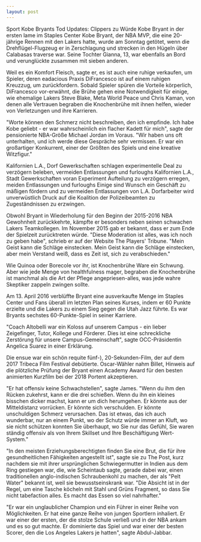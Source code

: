 ```yaml
---
layout: post
---
```

Sport Kobe Bryants Tod Updates: Clippers zu Würde Kobe Bryant in der ersten lame im Staples Center Kobe Bryant, der NBA MVP, die eine 20-jährige Rennen mit den Lakers hatte, wurde am Sonntag getötet, wenn die Drehflügel-Flugzeug er in Zerschlagung und strecken in den Hügeln über Calabasas traverse war. Seine Tochter Gianna, 13, war ebenfalls an Bord und verunglückte zusammen mit sieben anderen.

Weil es ein Komfort Fleisch, sagte er, es ist auch eine ruhige verkaufen, um Spieler, deren eadacious Praxis DiFrancesco ist auf einem ruhigen Kreuzzug, um zurückfordern. Sobald Spieler spüren die Vorteile körperlich, DiFrancesco vor-erwähnt, die Brühe gehen eine Notwendigkeit für einige, wie ehemalige Lakers Steve Blake, Meta World Peace und Chris Kaman, von denen alle Vertrauen begraben die Knochenbrühe mit ihnen helfen, wieder von Verletzungen und ihre Karrieren.

"Worte können den Schmerz nicht beschreiben, den ich empfinde. Ich habe Kobe geliebt - er war wahrscheinlich ein flacher Kadett für mich", sagte der pensionierte NBA-Größe Michael Jordan im Voraus. "Wir haben uns oft unterhalten, und ich werde diese Gespräche sehr vermissen. Er war ein großartiger Konkurrent, einer der Größten des Spiels und eine kreative Witzfigur."

Kalifornien L.A., Dorf Gewerkschaften schlagen experimentelle Deal zu verzögern beleben, vermeiden Entlassungen und furloughs Kalifornien L.A., Stadt Gewerkschaften voran Experiment Aufteilung zu verzögern erregen, meiden Entlassungen und furloughs Einige sind Wunsch ein Geschäft zu mäßigen fördern und zu vermeiden Entlassungen von L.A. Dorfarbeiter wird unverwüstlich Druck auf die Koalition der Polizeibeamten zu Zugeständnissen zu erzwingen.

Obwohl Bryant in Wiederholung für den Beginn der 2015-2016 NBA Gewohnheit zurückkehrte, kämpfte er besonders neben seinen schwachen Lakers Teamkollegen. Im November 2015 gab er bekannt, dass er zum Ende der Spielzeit zurücktreten würde. "Diese Moderation ist alles, was ich noch zu geben habe", schrieb er auf der Website The Players' Tribune. "Mein Geist kann die Schläge einstecken. Mein Geist kann die Schläge einstecken, aber mein Verstand weiß, dass es Zeit ist, sich zu verabschieden."

Wie Quinoa oder Borecole vor ihr, ist Knochenbrühe Ware ein Schwung. Aber wie jede Menge von healthfulness mager, begraben die Knochenbrühe ist manchmal als die Art der Pflege angepriesen-alles, was jede wahre Skeptiker zappeln zwingen sollte.

Am 13. April 2016 verblüffte Bryant eine ausverkaufte Menge im Staples Center und Fans überall im letzten Plan seines Kurses, indem er 60 Punkte erzielte und die Lakers zu einem Sieg gegen die Utah Jazz führte. Es war Bryants sechstes 60-Punkte-Spiel in seiner Karriere.

"Coach Altobelli war ein Koloss auf unserem Campus - ein lieber Zeigefinger, Tutor, Kollege und Förderer. Dies ist eine schreckliche Zerstörung für unsere Campus-Gemeinschaft", sagte OCC-Präsidentin Angelica Suarez in einer Erklärung.

Die ensue war ein schön requite fünf-), 20-Sekunden-Film, der auf dem 2017 Tribeca Film Festival debütierte. Oscar-Wähler nahm Billet, Hinweis auf die plötzliche Prüfung der Bryant einen Academy Award für den besten animierten Kurzfilm bei der 2018 Portent akzeptieren.

"Er hat offensiv keine Schwachstellen", sagte James. "Wenn du ihm den Rücken zukehrst, kann er die drei schießen. Wenn du ihn ein kleines bisschen dicker machst, kann er um dich herumgehen. Er könnte aus der Mitteldistanz vorrücken. Er könnte sich verschulden. Er könnte unschuldigen Schmerz verursachen. Das ist etwas, das ich auch wunderbar, nur an einem Punkt, wo der Schutz würde immer an Kluft, wo sie nicht schützen konnten Sie überhaupt, wo Sie nur das Gefühl, Sie waren ständig offensiv als von Ihrem Skillset und Ihre Beschäftigung Wert-System."

"In den meisten Erziehungsberechtigten finden Sie eine Brut, die für ihre gesundheitlichen Fähigkeiten angestellt ist", sagte sie zu The Post, kurz nachdem sie mit ihrer ursprünglichen Schwiegermutter in Indien aus dem Ring gestiegen war, die, wie Scheintaub sagte, gerade dabei war, einen traditionellen anglo-indischen Schraubenkohl zu machen, der als "Pelt Water" bekannt ist, weil sie bewusstseinskrank war. "Die Absicht ist in der Regel, um eine Tasche köcheln mit Stahl und Grüns Fragment, so dass Sie nicht tabefaction alles. Es macht das Essen so viel nahrhafter."

"Er war ein unglaublicher Champion und ein Führer in einer Reihe von Möglichkeiten. Er hat eine ganze Reihe von jungen Sportlern inhaliert. Er war einer der ersten, der die stolze Schule verließ und in der NBA ankam und es so gut machte. Er dominierte das Spiel und war einer der besten Scorer, den die Los Angeles Lakers je hatten", sagte Abdul-Jabbar.